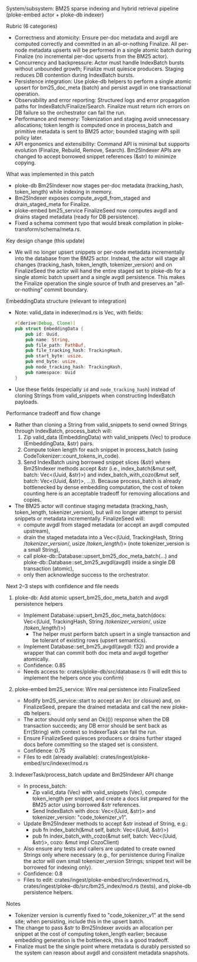 <!-- Reason: Update plan to stage all BM25 doc changes and avoid incremental DB upserts.
     - Explain the EmbeddingData fields and the new approach to avoid cloning snippet Strings.
     - Note required API changes: IndexBatch will carry borrowed &str snippets; process_batch will compute token lengths.
-->
System/subsystem: BM25 sparse indexing and hybrid retrieval pipeline (ploke-embed actor + ploke-db indexer)

Rubric (6 categories)
- Correctness and atomicity: Ensure per-doc metadata and avgdl are computed correctly and committed in an all-or-nothing Finalize. All per-node metadata upserts will be performed in a single atomic batch during Finalize (no incremental per-doc upserts from the BM25 actor).
- Concurrency and backpressure: Actor must handle IndexBatch bursts without unbounded growth; Finalize must quiesce producers. Staging reduces DB contention during IndexBatch bursts.
- Persistence integration: Use ploke-db helpers to perform a single atomic upsert for bm25_doc_meta (batch) and persist avgdl in one transactional operation.
- Observability and error reporting: Structured logs and error propagation paths for IndexBatch/Finalize/Search. Finalize must return rich errors on DB failure so the orchestrator can fail the run.
- Performance and memory: Tokenization and staging avoid unnecessary allocations; token length is computed once in process_batch and primitive metadata is sent to BM25 actor; bounded staging with spill policy later.
- API ergonomics and extensibility: Command API is minimal but supports evolution (Finalize, Rebuild, Remove, Search). Bm25Indexer APIs are changed to accept borrowed snippet references (&str) to minimize copying.

What was implemented in this patch
- ploke-db Bm25Indexer now stages per-doc metadata (tracking_hash, token_length) while indexing in memory.
- Bm25Indexer exposes compute_avgdl_from_staged and drain_staged_meta for Finalize.
- ploke-embed bm25_service FinalizeSeed now computes avgdl and drains staged metadata (ready for DB persistence).
- Fixed a schema comment typo that would break compilation in ploke-transform/schema/meta.rs.

Key design change (this update)
- We will no longer upsert snippets or per-node metadata incrementally into the database from the BM25 actor.
  Instead, the actor will stage all changes (tracking_hash, token_length, tokenizer_version) and on FinalizeSeed the actor
  will hand the entire staged set to ploke-db for a single atomic batch upsert and a single avgdl persistence. This makes the
  Finalize operation the single source of truth and preserves an "all-or-nothing" commit boundary.

EmbeddingData structure (relevant to integration)
- Note: valid_data in indexer/mod.rs is Vec<EmbeddingData>, with fields:
  ```rust
  #[derive(Debug, Clone)]
  pub struct EmbeddingData {
      pub id: Uuid,
      pub name: String,
      pub file_path: PathBuf,
      pub file_tracking_hash: TrackingHash,
      pub start_byte: usize,
      pub end_byte: usize,
      pub node_tracking_hash: TrackingHash,
      pub namespace: Uuid
  }
  ```
- Use these fields (especially `id` and `node_tracking_hash`) instead of cloning Strings from valid_snippets when constructing IndexBatch payloads.

Performance tradeoff and flow change
- Rather than cloning a String from valid_snippets to send owned Strings through IndexBatch, process_batch will:
  1) Zip valid_data (EmbeddingData) with valid_snippets (Vec<String>) to produce (EmbeddingData, &str) pairs.
  2) Compute token length for each snippet in process_batch (using CodeTokenizer::count_tokens_in_code).
  3) Send IndexBatch using borrowed snippet slices (&str) where Bm25Indexer methods accept &str (i.e., index_batch(&mut self, batch: Vec<(Uuid, &str)>) and index_batch_with_cozo(&mut self, batch: Vec<(Uuid, &str)>, ...)). Because process_batch is already bottlenecked by dense embedding computation, the cost of token counting here is an acceptable tradeoff for removing allocations and copies.
- The BM25 actor will continue staging metadata (tracking_hash, token_length, tokenizer_version), but will no longer attempt to persist snippets or metadata incrementally. FinalizeSeed will:
  - compute avgdl from staged metadata (or accept an avgdl computed upstream),
  - drain the staged metadata into a Vec<(Uuid, TrackingHash, String /*tokenizer_version*/, usize /*token_length*/)> (note tokenizer_version is a small String),
  - call ploke-db::Database::upsert_bm25_doc_meta_batch(...) and ploke-db::Database::set_bm25_avgdl(avgdl) inside a single DB transaction (atomic),
  - only then acknowledge success to the orchestrator.

Next 2–3 steps with confidence and file needs
1) ploke-db: Add atomic upsert_bm25_doc_meta_batch and avgdl persistence helpers
   - Implement Database::upsert_bm25_doc_meta_batch(docs: Vec<(Uuid, TrackingHash, String /*tokenizer_version*/, usize /*token_length*/)>)
     - The helper must perform batch upsert in a single transaction and be tolerant of existing rows (upsert semantics).
   - Implement Database::set_bm25_avgdl(avgdl: f32) and provide a wrapper that can commit both doc meta and avgdl together atomically.
   - Confidence: 0.85
   - Needs access to: crates/ploke-db/src/database.rs (I will edit this to implement the helpers once you confirm)

2) ploke-embed bm25_service: Wire real persistence into FinalizeSeed
   - Modify bm25_service::start to accept an Arc<Database> (or closure) and, on FinalizeSeed, prepare the drained metadata and call the new ploke-db helpers.
   - The actor should only send an Ok(()) response when the DB transaction succeeds; any DB error should be sent back as Err(String) with context so IndexerTask can fail the run.
   - Ensure FinalizeSeed quiesces producers or drains further staged docs before committing so the staged set is consistent.
   - Confidence: 0.75
   - Files to edit (already available): crates/ingest/ploke-embed/src/indexer/mod.rs

3) IndexerTask/process_batch update and Bm25Indexer API change
   - In process_batch:
     - Zip valid_data (Vec<EmbeddingData>) with valid_snippets (Vec<String>), compute token_length per snippet, and create a docs list prepared for the BM25 actor using borrowed &str references.
     - Send IndexBatch with docs: Vec<(Uuid, &str)> and tokenizer_version: "code_tokenizer_v1".
   - Update Bm25Indexer methods to accept &str instead of String, e.g.:
     - pub fn index_batch(&mut self, batch: Vec<(Uuid, &str)>)
     - pub fn index_batch_with_cozo(&mut self, batch: Vec<(Uuid, &str)>, cozo: &mut impl CozoClient)
   - Also ensure any tests and callers are updated to create owned Strings only where necessary (e.g., for persistence during Finalize the actor will own small tokenizer_version Strings; snippet text will be borrowed for indexing only).
   - Confidence: 0.8
   - Files to edit: crates/ingest/ploke-embed/src/indexer/mod.rs, crates/ingest/ploke-db/src/bm25_index/mod.rs (tests), and ploke-db persistence helpers.

Notes
- Tokenizer version is currently fixed to "code_tokenizer_v1" at the send site; when persisting, include this in the upsert batch.
- The change to pass &str to Bm25Indexer avoids an allocation per snippet at the cost of computing token_length earlier; because embedding generation is the bottleneck, this is a good tradeoff.
- Finalize must be the single point where metadata is durably persisted so the system can reason about avgdl and consistent metadata snapshots.
